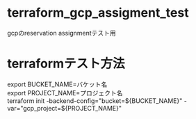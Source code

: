 # terraform_gcp_assigment_test
gcpのreservation assignmentテスト用

# terraformテスト方法
export BUCKET_NAME=バケット名   
export PROJECT_NAME=プロジェクト名   
terraform init -backend-config="bucket=${BUCKET_NAME}" -var="gcp_project=${PROJECT_NAME}"
